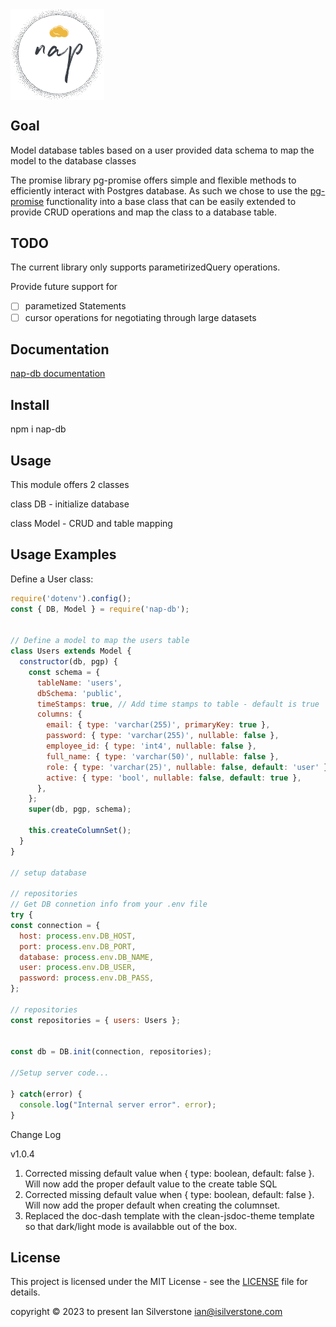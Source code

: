  <div style="display: flex; justify-content: left;">
<img width="150" alt="nap-logo" src="https://github.com/silverstone-i/nap-db/blob/8bba6fc357c50688a080d5afcb6b2ace05a813f0/assets/nap-logo.png?raw=true" />
</div>

## Goal

Model database tables based on a user provided data schema to map the model to the database classes

The promise library pg-promise offers simple and flexible methods to efficiently interact with Postgres database. As such we chose to use the [pg-promise](https://vitaly-t.github.io/pg-promise/) functionality into a base class that can be easily extended to provide CRUD operations and map the class to a database table.

## TODO

The current library only supports parametirizedQuery operations. 

Provide future support for
  - [ ] parametized Statements
  - [ ] cursor operations for negotiating through large datasets

## Documentation

[nap-db documentation](https://silverstone-i.github.io/nap-db/)

## Install

npm i nap-db

## Usage

This module offers 2 classes

class DB - initialize database

class Model - CRUD and table mapping

## Usage Examples

Define a User class:

```javascript
require('dotenv').config();
const { DB, Model } = require('nap-db');


// Define a model to map the users table
class Users extends Model {
  constructor(db, pgp) {
    const schema = {
      tableName: 'users',
      dbSchema: 'public',
      timeStamps: true, // Add time stamps to table - default is true
      columns: {
        email: { type: 'varchar(255)', primaryKey: true },
        password: { type: 'varchar(255)', nullable: false },
        employee_id: { type: 'int4', nullable: false },
        full_name: { type: 'varchar(50)', nullable: false },
        role: { type: 'varchar(25)', nullable: false, default: 'user' },
        active: { type: 'bool', nullable: false, default: true },
      },
    };
    super(db, pgp, schema);

    this.createColumnSet();
  }
}

// setup database

// repositories
// Get DB connetion info from your .env file
try {
const connection = {
  host: process.env.DB_HOST,
  port: process.env.DB_PORT,
  database: process.env.DB_NAME,
  user: process.env.DB_USER,
  password: process.env.DB_PASS,
};

// repositories
const repositories = { users: Users };


const db = DB.init(connection, repositories);

//Setup server code...

} catch(error) {
  console.log("Internal server error". error);
}

```

Change Log

v1.0.4

1. Corrected missing default value when { type: boolean, default: false }.  Will now add the proper default value to the create table SQL
2. Corrected missing default value when { type: boolean, default: false }.  Will now add the proper default when creating the columnset.
3. Replaced the doc-dash template with the clean-jsdoc-theme template so that dark/light mode is availabble out of the box.


## License
This project is licensed under the MIT License - see the [LICENSE](LICENSE) file for details.

copyright © 2023 to present Ian Silverstone ian@isilverstone.com
